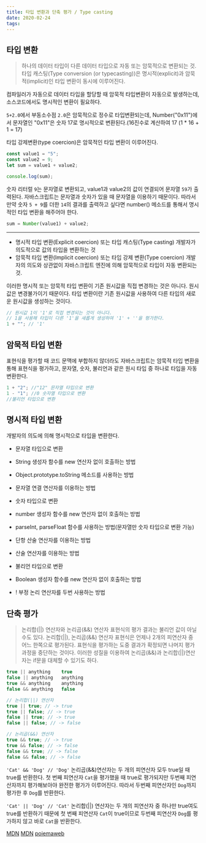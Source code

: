 ```yaml
---
title: 타입 변환과 단축 평가 / Type casting
date: 2020-02-24
tags:
---
```


## 타입 변환

> 하나의 데이터 타입이 다른 데이터 타입으로 자동 또는 암묵적으로 변환되는 것.
> 타입 캐스팅(Type conversion (or typecasting))은 명시적(explicit)과 암묵적(implicit)인 타입 변환이 동시에 이루어진다.

컴파일러가 자동으로 데이터 타입을 할당할 때 암묵적 타입변환이 자동으로 발생하는데, 소스코드에서도 명시적인 변환이 필요하다.

`5+2.0`에서 부동소수점 `2.0`은 암묵적으로 정수로 타입변환되는데, Number("0x11")에서 문자열인 "0x11"은 숫자 17로 명시적으로 변환된다.(16진수로 계산하여 17 (1 \* 16 + 1 = 17)

타입 강제변환(type coercion)은 암묵적인 타입 변환이 이루어진다.

```javascript
const value1 = "5";
const value2 = 9;
let sum = value1 + value2;

console.log(sum);
```

숫자 리터럴 `9`는 문자열로 변환되고, value1과 value2의 값이 연결되어 문자열 `59`가 출력된다. 자바스크립트는 문자열과 숫자가 있을 때 문자열을 이용하기 때문이다. 따라서 만약 숫자 `5 + 9`를 더한 `14`의 결과를 출력하고 싶다면 number() 메소드를 통해서 명시적인 타입 변환을 해주어야 한다.

```javascript
sum = Number(value1) + value2;
```

---

- 명시적 타입 변환(Explicit coercion) 또는 타입 캐스팅(Type casting)
  개발자가 의도적으로 값의 타입을 변환하는 것
- 암묵적 타입 변환(Implicit coercion) 또는 타입 강제 변환(Type coercion)
  개발자의 의도와 상관없이 자바스크립트 엔진에 의해 암묵적으로 타입이 자동 변환되는 것.

이러한 명시적 또는 암묵적 타입 변환이 기존 원시값을 직접 변경하는 것은 아니다. 원시값은 변경불가이기 때문이다. 타입 변환이란 기존 원시값을 사용하여 다른 타입의 새로운 원시값을 생성하는 것이다.

```javascript
// 원시값 1이 '1'로 직접 변경되는 것이 아니다.
// 1을 사용해 타입이 다른 '1'을 새롭게 생성하여 '1' + ''을 평가한다.
1 + ""; // '1'
```

## 암묵적 타입 변환

표현식을 평가할 때 코드 문맥에 부합하지 않더라도 자바스크립트는 암묵적 타입 변환을 통해 표현식을 평가하고, 문자열, 숫자, 불리언과 같은 원시 타입 중 하나로 타입을 자동 변환한다.

```javascript
1 + "2"; //"12" 문자열 타입으로 변환
1 - "1"; //0 숫자열 타입으로 변환
//불리언 타입으로 변환
```

## 명시적 타입 변환

개발자의 의도에 의해 명시적으로 타입을 변환한다.

- 문자열 타입으로 변환
- String 생성자 함수를 new 연산자 없이 호출하는 방법
- Object.prototype.toString 메소드를 사용하는 방법
- 문자열 연결 연산자를 이용하는 방법

- 숫자 타입으로 변환
- number 생성자 함수를 new 연산자 없이 호출하는 방법
- parseInt, parseFloat 함수를 사용하는 방법(문자열만 숫자 타입으로 변환 가능)
- 단항 산술 연산자를 이용하는 방법
- 산술 연산자를 이용하는 방법

- 불리언 타입으로 변환
- Boolean 생성자 함수를 new 연산자 없이 호출하는 방법
- ! 부정 논리 연산자를 두번 사용하는 방법

## 단축 평가

> 논리합(||) 연산자와 논리곱(&&) 연산자 표현식의 평가 결과는 불리언 값이 아닐 수도 있다. 논리합(||), 논리곱(&&) 연산자 표현식은 언제나 2개의 피연산자 중 어느 한쪽으로 평가된다. 표현식을 평가하는 도중 결과가 확정되면 나머지 평가 과정을 중단하는 것이다. 이러한 성질을 이용하여 논리곱(&&)과 논리합(||)연산자는 if문을 대체할 수 있기도 하다.

```javascript
true || anything	true
false || anything	anything
true && anything	anything
false && anything	false
```

```javascript
// 논리합(||) 연산자
true || true; // -> true
true || false; // -> true
false || true; // -> true
false || false; // -> false

// 논리곱(&&) 연산자
true && true; // -> true
true && false; // -> false
false && true; // -> false
false && false; // -> false
```

`'Cat' && 'Dog' // 'Dog'`
논리곱(&&)연산자는 두 개의 피연산자 모두 true일 때 true를 반환한다. 첫 번째 피연산자 `Cat`을 평가했을 때 true로 평가되지만 두번째 피연산자까지 평가해보아야 완전한 평가가 이루어진다. 따라서 두번째 피연산자인 `Dog`까지 평가한 후 `Dog`를 반환한다.

`'Cat' || 'Dog' // 'Cat'`
논리합(||) 연산자는 두 개의 피연산자 중 하나만 true여도 true를 반환하기 때문에 첫 번째 피연산자 `Cat`이 true이므로 두번째 피연산자 `Dog`를 평가하지 않고 바로 `Cat`을 반환한다.

[MDN](https://developer.mozilla.org/en-US/docs/Glossary/Type_conversion)
[MDN](https://developer.mozilla.org/ko/docs/Glossary/Type_coercion)
[poiemaweb](https://poiemaweb.com/fastcampus/type-casting)
